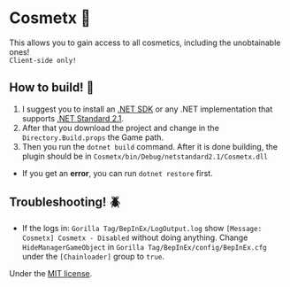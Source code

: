 # Cosmetx 🧢
This allows you to gain access to all cosmetics, including the unobtainable ones! <br />
`Client-side only!`

## How to build! 🔨
1. I suggest you to install an [.NET SDK](https://dotnet.microsoft.com/en-us/download) or any .NET implementation that supports [.NET Standard 2.1](https://learn.microsoft.com/en-us/dotnet/standard/net-standard?tabs=net-standard-2-1#select-net-standard-version). <br />
2. After that you download the project and change in the `Directory.Build.props` the Game path. <br />
3. Then you run the `dotnet build` command. After it is done building, the plugin should be in `Cosmetx/bin/Debug/netstandard2.1/Cosmetx.dll`
- If you get an **error**, you can run `dotnet restore` first.

## Troubleshooting! 🪲
 - If the logs in: `Gorilla Tag/BepInEx/LogOutput.log` show `[Message:   Cosmetx] Cosmetx - Disabled` without doing anything. Change `HideManagerGameObject` in `Gorilla Tag/BepInEx/config/BepInEx.cfg` under the `[Chainloader]` group to `true`.

Under the [MIT license](LICENSE).


